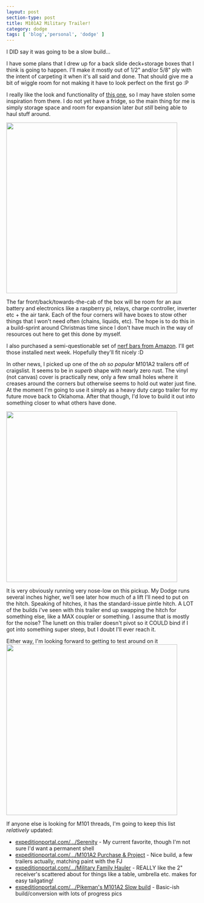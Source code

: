 ```yaml
---
layout: post
section-type: post
title: M101A2 Military Trailer! 
category: dodge
tags: [ 'blog','personal', 'dodge' ]
---
```

I DID say it was going to be a slow build...

I have some plans that I drew up for a back slide deck+storage boxes that I think is going to happen. I'll make it mostly out of 1/2" and/or 5/8" ply with the intent of carpeting it when it's all said and done. That should give me a bit of wiggle room for not making it have to look perfect on the first go :P

I really like the look and functionality of [this one](http://ihleslie.com/index.php/2015/08/13/camper-platform-project/), so I may have stolen some inspiration from there. I do not yet have a fridge, so the main thing for me is simply storage space and room for expansion later *but still* being able to haul stuff around.

<img src='https://storage.googleapis.com/cdn.rawlk.com/bolton/dodge-truck-box-v1.png' style='width: 450px;'/>

The far front/back/towards-the-cab of the box will be room for an aux battery and electronics like a raspberry pi, relays, charge controller, inverter etc + the air tank. Each of the four corners will have boxes to stow other things that I won't need often (chains, liquids, etc). The hope is to do this in a build-sprint around Christmas time since I don't have much in the way of resources out here to get this done by myself.

I also purchased a semi-questionable set of [nerf bars from Amazon](https://www.amazon.com/gp/product/B00TUK2L2Q). I'll get those installed next week. Hopefully they'll fit nicely :D



In other news, I picked up one of the *oh so popular* M101A2 trailers off of craigslist. It seems to be in *_superb_* shape with nearly zero rust. The vinyl (not canvas) cover is practically new, only a few small holes where it creases around the corners but otherwise seems to hold out water just fine. At the moment I'm going to use it simply as a heavy duty cargo trailer for my future move back to Oklahoma. After that though, I'd love to build it out into something closer to what others have done.

<img src='https://storage.googleapis.com/cdn.rawlk.com/bolton/trailer-original-150_blur_half.jpg' style='width: 450px;'/>

It is very obviously running very nose-low on this pickup. My Dodge runs several inches higher, we'll see later how much of a lift I'll need to put on the hitch. Speaking of hitches, it has the standard-issue pintle hitch. A LOT of the builds i've seen with this trailer end up swapping the hitch for something else, like a MAX coupler or something. I assume that is mostly for the noise? The lunett on this trailer doesn't pivot so it COULD bind if I got into something super steep, but I doubt I'll ever reach it.

Either way, I'm looking forward to getting to test around on it
<img src='https://storage.googleapis.com/cdn.rawlk.com/bolton/trailer-original-back-couple_quarter.jpg' style='width: 450px;'/>


If anyone else is looking for M101 threads, I'm going to keep this list *relatively* updated:
- [expeditionportal.com/.../Serenity](http://www.expeditionportal.com/forum/threads/128945-quot-Serenity-quot-My-M101A2-expedition-trailer-build) - My current favorite, though I'm not sure I'd want a permanent shell
- [expeditionportal.com/.../M101A2 Purchase & Project](http://www.expeditionportal.com/forum/threads/69410-M101A2-Trailer-Purchase-amp-Project/page2) - Nice build, a few trailers actually, matching paint with the FJ
- [expeditionportal.com/.../Military Family Hauler](http://www.expeditionportal.com/forum/threads/63713-Just-purchased-a-Military-trailer-to-build-a-family-hauler?p=973811#post973811) - REALLY like the 2" receiver's scattered about for things like a table, umbrella etc. makes for easy tailgating!
- [expeditionportal.com/.../Pikeman's M101A2 Slow build](http://www.expeditionportal.com/forum/threads/70144-Pikemans-M101-A2-slow-Expo-Base-camp-trailer-build) - Basic-ish build/conversion with lots of progress pics
